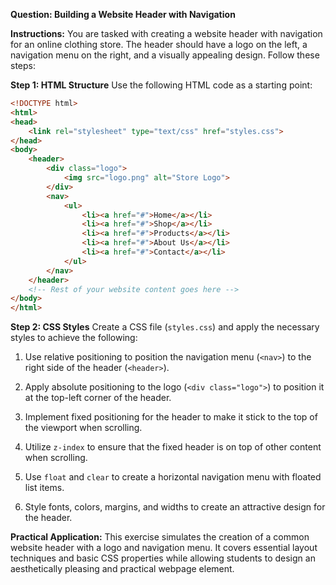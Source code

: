 
**Question: Building a Website Header with Navigation**

**Instructions:**
You are tasked with creating a website header with navigation for an online clothing store. The header should have a logo on the left, a navigation menu on the right, and a visually appealing design. Follow these steps:

**Step 1: HTML Structure**
Use the following HTML code as a starting point:

```html
<!DOCTYPE html>
<html>
<head>
    <link rel="stylesheet" type="text/css" href="styles.css">
</head>
<body>
    <header>
        <div class="logo">
            <img src="logo.png" alt="Store Logo">
        </div>
        <nav>
            <ul>
                <li><a href="#">Home</a></li>
                <li><a href="#">Shop</a></li>
                <li><a href="#">Products</a></li>
                <li><a href="#">About Us</a></li>
                <li><a href="#">Contact</a></li>
            </ul>
        </nav>
    </header>
    <!-- Rest of your website content goes here -->
</body>
</html>
```

**Step 2: CSS Styles**
Create a CSS file (`styles.css`) and apply the necessary styles to achieve the following:

1. Use relative positioning to position the navigation menu (`<nav>`) to the right side of the header (`<header>`).

2. Apply absolute positioning to the logo (`<div class="logo">`) to position it at the top-left corner of the header.

3. Implement fixed positioning for the header to make it stick to the top of the viewport when scrolling.

4. Utilize `z-index` to ensure that the fixed header is on top of other content when scrolling.

5. Use `float` and `clear` to create a horizontal navigation menu with floated list items.

6. Style fonts, colors, margins, and widths to create an attractive design for the header.

**Practical Application:** This exercise simulates the creation of a common website header with a logo and navigation menu. It covers essential layout techniques and basic CSS properties while allowing students to design an aesthetically pleasing and practical webpage element.